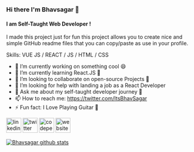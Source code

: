 ### Hi there I'm Bhavsagar 👋
 
#### I am Self-Taught Web Developer !


I made this project just for fun this project allows you to create nice and simple GitHub readme files that you can copy/paste as use in your profile.

Skills: VUE JS / REACT / JS / HTML / CSS

- 🔭 I’m currently working on something cool  😄 
- 🌱 I’m currently learning React.JS 📖 
- 👯 I’m looking to collaborate on open-source Projects 📖 
- 🤔 I’m looking for help with landing a job as a React Developer 
- 💬 Ask me about my self-taught developer journey 🚣  
- 📫 How to reach me: https://twitter.com/ItsBhavSagar 
- ⚡ Fun fact: I Love Playing Guitar 🎸 


[<img src='https://cdn.jsdelivr.net/npm/simple-icons@3.0.1/icons/linkedin.svg' alt='linkedin' height='40'>](https://www.linkedin.com/in/https://www.linkedin.com/in/chaudharybhavsagar//)  [<img src='https://cdn.jsdelivr.net/npm/simple-icons@3.0.1/icons/twitter.svg' alt='twitter' height='40'>](https://twitter.com/https://twitter.com/ItsBhavSagar)  [<img src='https://cdn.jsdelivr.net/npm/simple-icons@3.0.1/icons/codepen.svg' alt='codepen' height='40'>](https://codepen.io/https://codepen.io/bhavsagar)  [<img src='https://cdn.jsdelivr.net/npm/simple-icons@3.0.1/icons/icloud.svg' alt='website' height='40'>](bhav.io)  



[![Bhavsagar github stats](https://github-readme-stats.vercel.app/api?username=ItsBhav)](https://github.com/ItsBhav/github-readme-stats)
